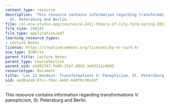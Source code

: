 ```yaml
---
content_type: resource
description: 'This resource contains information regarding transformations V: panopticism,
  St. Petersburg and Berlin.'
file: /ol-ocw-studio-app/courses/4-241j-theory-of-city-form-spring-2013/aed8a2a807ccf0ac4e82640f9c30e16f_MIT4_241JS13_handout12.pdf
file_size: 248241
file_type: application/pdf
learning_resource_types:
- Lecture Notes
license: https://creativecommons.org/licenses/by-nc-sa/4.0/
ocw_type: OCWFile
parent_title: Lecture Notes
parent_type: CourseSection
parent_uid: a3d91747-fe05-37ef-d9d2-3e93312c4b95
resourcetype: Document
title: 'Lec 12 Handout: Transformations V: Panopticism, St. Petersburg and Berlin'
uid: aed8a2a8-07cc-f0ac-4e82-640f9c30e16f
---
```

This resource contains information regarding transformations V: panopticism, St. Petersburg and Berlin.